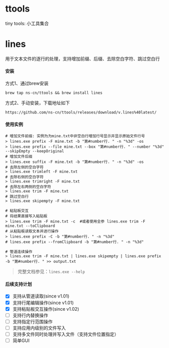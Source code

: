 # ttools
tiny tools: 小工具集合

# lines
用于文本文件的逐行的处理，支持增加前缀、后缀、去除空白字符、跳过空白行

#### 安装
方式1、通过brew安装
```shell
brew tap ns-cn/ttools && brew install lines
```
方式2、手动安装，下载地址如下
```
https://github.com/ns-cn/ttools/releases/download/v.lines%40latest/
```

#### 使用实例
```shell
# 增加文件前缀: 实例为为mine.txt中非空白行增加行号显示并显示原始文件行号
> lines.exe prefix -F mine.txt -b "第#number行. " -n "%3d" -os
> lines.exe prefix --file mine.txt --box "第#number行. " --number "%3d" --skipEmpty --keepOriginal
# 增加文件后缀
> lines.exe suffix -F mine.txt -b "第#number行. " -n "%3d" -os
# 去除左侧的空白字符
> lines.exe trimleft -F mine.txt
# 去除右侧的空白字符
> lines.exe trimright -F mine.txt
# 去除左右两侧的空白字符
> lines.exe trim -F mine.txt
# 跳过空白行
> lines.exe skipempty -F mine.txt

# 粘贴板交互
# 将结果直接写入粘贴板
> lines.exe trim -F mine.txt -c  #或者使用全参 lines.exe trim -F mine.txt --toClipboard
# 从粘贴板读取文本并进行操作
> lines.exe prefix -C -b "第#number行. " -n "%3d"
# lines.exe prefix --fromClipboard -b "第#number行. " -n "%3d"

# 管道连续操作
> lines.exe trim -F mine.txt | lines.exe skipempty | lines.exe prefix -b "第#number行. " >> output.txt
```

> 完整文档参见：```lines.exe --help```

#### 后续支持计划
- [x] 支持从管道读取(since v1.01)
- [x] 支持行尾编辑操作(since v1.01)
- [x] 支持粘贴板交互操作(since v1.02)
- [ ] 支持行内替换操作
- [ ] 支持指定行范围操作
- [ ] 支持应用内级别的文件写入
- [ ] 支持多文件同时处理并写入文件（支持文件位置指定）
- [ ] 简单GUI